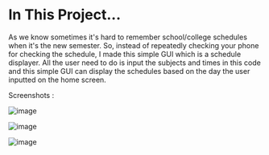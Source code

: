 # In This Project...
As we know sometimes it's hard to remember school/college schedules when it's the new semester. So, instead of repeatedly checking your phone for checking the schedule, I made this simple GUI which is a schedule displayer. All the user need to do is input the subjects and times in this code and this simple GUI can display the schedules based on the day the user inputted on the home screen.

Screenshots :

![image](https://user-images.githubusercontent.com/105963394/233784227-c571ba66-ad7d-4163-b183-0117c2acba36.png)

![image](https://user-images.githubusercontent.com/105963394/233784243-11d748f7-64ba-4064-8191-31ceae5b5db3.png)

![image](https://user-images.githubusercontent.com/105963394/233784254-4aed7b30-2ed3-409f-b880-aabbb008dfc9.png)
